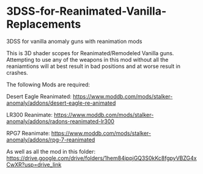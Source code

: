 # 3DSS-for-Reanimated-Vanilla-Replacements
3DSS for vanilla anomaly guns with reanimation mods

This is 3D shader scopes for Reanimated/Remodeled Vanilla guns. Attempting to use any of the weapons in this mod without all the reaniamtions will at best result in bad positions and at worse result in crashes. 

The following Mods are required:

Desert Eagle Reanimated: https://www.moddb.com/mods/stalker-anomaly/addons/desert-eagle-re-animated

LR300 Reanimate: https://www.moddb.com/mods/stalker-anomaly/addons/radons-reanimated-lr300

RPG7 Reanimate: https://www.moddb.com/mods/stalker-anomaly/addons/rpg-7-reanimated

As well as all the mod in this folder: https://drive.google.com/drive/folders/1hem84ippjGQ3S0kKc8fgpyVBZG4xCwXR?usp=drive_link
